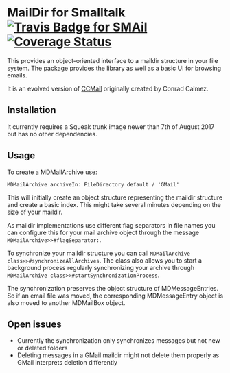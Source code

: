 # MailDir for Smalltalk [![Travis Badge for SMAil](https://travis-ci.org/codeZeilen/SMailDir.svg?branch=master)](https://travis-ci.org/codeZeilen/SMailDir) [![Coverage Status](https://coveralls.io/repos/github/codeZeilen/SMailDir/badge.svg?branch=master)](https://coveralls.io/github/codeZeilen/SMailDir?branch=master)
This provides an object-oriented interface to a maildir structure in your file system. The package provides the library as well as a basic UI for browsing emails.

It is an evolved version of [CCMail](https://github.com/calmez/CCMail) originally created by Conrad Calmez.

## Installation
It currently requires a Squeak trunk image newer than 7th of August 2017 but has no other dependencies.

## Usage
To create a MDMailArchive use:

```Smalltalk
MDMailArchive archiveIn: FileDirectory default / 'GMail'
``` 

This will initially create an object structure representing the maildir structure and create a basic index. This might take several minutes depending on the size of your maildir.

As maildir implementations use different flag separators in file names you can configure this for your mail archive object through the message `MDMailArchive>>#flagSeparator:`.

To synchronize your maildir structure you can call `MDMailArchive class>>#synchronizeAllArchives`. The class also allows you to start a background process regularly synchronizing your archive through `MDMailArchive class>>#startSynchronizationProcess`.

The synchronization preserves the object structure of MDMessageEntries. So if an email file was moved, the corresponding MDMessageEntry object is also moved to another MDMailBox object.

## Open issues
* Currently the synchronization only synchronizes messages but not new or deleted folders
* Deleting messages in a GMail maildir might not delete them properly as GMail interprets deletion differently  

